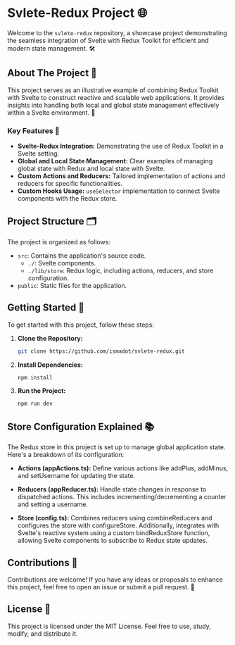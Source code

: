 # Svlete-Redux Project 🌐

Welcome to the `svlete-redux` repository, a showcase project demonstrating the seamless integration of Svelte with Redux Toolkit for efficient and modern state management. 🛠️

## About The Project 📘

This project serves as an illustrative example of combining Redux Toolkit with Svelte to construct reactive and scalable web applications. It provides insights into handling both local and global state management effectively within a Svelte environment. 🚀

### Key Features 🌟

- **Svelte-Redux Integration:** Demonstrating the use of Redux Toolkit in a Svelte setting.
- **Global and Local State Management:** Clear examples of managing global state with Redux and local state with Svelte.
- **Custom Actions and Reducers:** Tailored implementation of actions and reducers for specific functionalities.
- **Custom Hooks Usage:** `useSelector` implementation to connect Svelte components with the Redux store.

## Project Structure 🗂️

The project is organized as follows:

- `src`: Contains the application's source code.
  - `./`: Svelte components.
  - `./lib/store`: Redux logic, including actions, reducers, and store configuration.
- `public`: Static files for the application.

## Getting Started 🚀

To get started with this project, follow these steps:

1. **Clone the Repository:**

   ```bash
   git clone https://github.com/ismadot/svlete-redux.git
   ```

2. **Install Dependencies:**

   ```bash
   npm install
   ```

3. **Run the Project:**

   ```bash
   npm run dev
   ```

## Store Configuration Explained 📚

The Redux store in this project is set up to manage global application state. Here's a breakdown of its configuration:

- **Actions (appActions.ts):** Define various actions like addPlus, addMinus, and setUsername for updating the state.

- **Reducers (appReducer.ts):** Handle state changes in response to dispatched actions. This includes incrementing/decrementing a counter and setting a username.
- **Store (config.ts):** Combines reducers using combineReducers and configures the store with configureStore. Additionally, integrates with Svelte's reactive system using a custom bindReduxStore function, allowing Svelte components to subscribe to Redux state updates.

## Contributions 🤝

Contributions are welcome! If you have any ideas or proposals to enhance this project, feel free to open an issue or submit a pull request. 🙌

## License 📜

This project is licensed under the MIT License. Feel free to use, study, modify, and distribute it.
